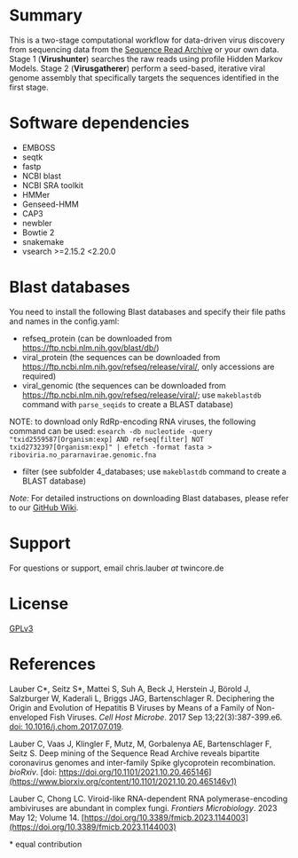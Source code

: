 # Summary

This is a two-stage computational workflow for data-driven virus discovery from sequencing data from the [Sequence Read Archive](https://www.ncbi.nlm.nih.gov/sra) or your own data. Stage 1 (**Virushunter**) searches the raw reads using profile Hidden Markov Models. Stage 2 (**Virusgatherer**) perform a seed-based, iterative viral genome assembly that specifically targets the sequences identified in the first stage.

# Software dependencies

 * EMBOSS
 * seqtk
 * fastp
 * NCBI blast
 * NCBI SRA toolkit
 * HMMer
 * Genseed-HMM
 * CAP3
 * newbler
 * Bowtie 2
 * snakemake
 * vsearch >=2.15.2 <2.20.0

# Blast databases

You need to install the following Blast databases and specify their file paths and names in the config.yaml:
 * refseq_protein (can be downloaded from https://ftp.ncbi.nlm.nih.gov/blast/db/)
 * viral_protein (the sequences can be downloaded from https://ftp.ncbi.nlm.nih.gov/refseq/release/viral/, only accessions are required)
 * viral_genomic (the sequences can be downloaded from https://ftp.ncbi.nlm.nih.gov/refseq/release/viral/; use `makeblastdb` command with `parse_seqids` to create a BLAST database)

NOTE: to download only RdRp-encoding RNA viruses, the following command can be used: `esearch -db nucleotide -query "txid2559587[Organism:exp] AND refseq[filter] NOT txid2732397[Organism:exp]" | efetch -format fasta > riboviria.no_pararnavirae.genomic.fna`

 * filter (see subfolder 4_databases; use `makeblastdb` command to create a BLAST database)

  *Note:* For detailed instructions on downloading Blast databases, please refer to our [GitHub Wiki](https://github.com/lauberlab/VirusHunterGatherer/wiki). 

# Support

For questions or support, email chris.lauber *at* twincore.de

# License

[GPLv3](https://www.gnu.org/licenses/gpl-3.0.en.html)

# References

Lauber C*, Seitz S*, Mattei S, Suh A, Beck J, Herstein J, Börold J, Salzburger W, Kaderali L, Briggs JAG, Bartenschlager R. Deciphering the Origin and Evolution of Hepatitis B Viruses by Means of a Family of Non-enveloped Fish Viruses. *Cell Host Microbe*. 2017 Sep 13;22(3):387-399.e6. [doi: 10.1016/j.chom.2017.07.019](https://pubmed.ncbi.nlm.nih.gov/28867387/).

Lauber C, Vaas J, Klingler F, Mutz, M, Gorbalenya AE, Bartenschlager F, Seitz S. Deep mining of the Sequence Read Archive reveals bipartite coronavirus genomes and inter-family Spike glycoprotein recombination. *bioRxiv*. [doi: https://doi.org/10.1101/2021.10.20.465146](https://www.biorxiv.org/content/10.1101/2021.10.20.465146v1) 

Lauber C, Chong LC. Viroid-like RNA-dependent RNA polymerase-encoding ambiviruses are abundant in complex fungi. *Frontiers Microbiology*. 2023 May 12; Volume 14. [https://doi.org/10.3389/fmicb.2023.1144003](https://doi.org/10.3389/fmicb.2023.1144003)

\* equal contribution
